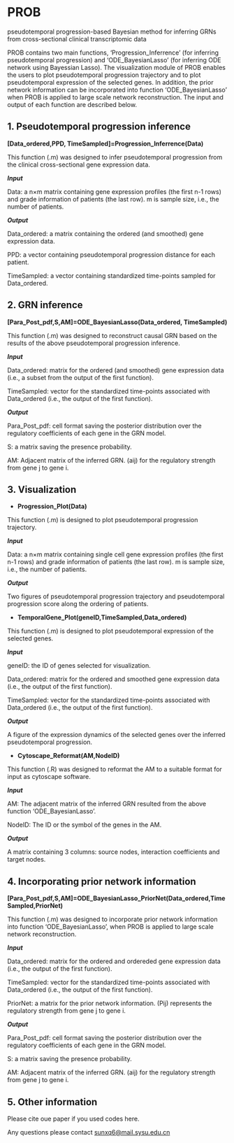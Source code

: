 # PROB
pseudotemporal progression-based Bayesian method for inferring GRNs from cross-sectional clinical transcriptomic data

PROB contains two main functions, ‘Progression_Inferrence’ (for inferring pseudotemporal progression) and ‘ODE_BayesianLasso’ (for inferring ODE network using Bayessian Lasso). The visualization module of PROB enables the users to plot pseudotemporal progression trajectory and to plot pseudotemporal expression of the selected genes. In addition, the prior network information can be incorporated into function ‘ODE_BayesianLasso’ when PROB is applied to large scale network reconstruction. The input and output of each function are described below. 

## 1. Pseudotemporal progression inference

**[Data_ordered,PPD, TimeSampled]=Progression_Inferrence(Data)**

This function (.m) was designed to infer pseudotemporal progression from the clinical cross-sectional gene expression data. 

***Input***

Data: a n×m matrix containing gene expression profiles (the first n-1 rows) and grade information of patients (the last row). m is sample size, i.e., the number of patients. 

***Output***

Data_ordered: a matrix containing the ordered (and smoothed) gene expression data.

PPD: a vector containing pseudotemporal progression distance for each patient.

TimeSampled: a vector containing standardized time-points sampled for Data_ordered. 

## 2. GRN inference

**[Para_Post_pdf,S,AM]=ODE_BayesianLasso(Data_ordered, TimeSampled)**

This function (.m) was designed to reconstruct causal GRN based on the results of the above pseudotemporal progression inference. 

***Input***

Data_ordered: matrix for the ordered (and smoothed) gene expression data (i.e., a subset from the output of the first function).

TimeSampled: vector for the standardized time-points associated with Data_ordered (i.e., the output of the first function).  

***Output***

Para_Post_pdf: cell format saving the posterior distribution over the regulatory coefficients of each gene in the GRN model. 

S: a matrix saving the presence probability. 

AM: Adjacent matrix of the inferred GRN. (aij) for the regulatory strength from gene j to gene i. 

## 3. Visualization

* **Progression_Plot(Data)**

This function (.m) is designed to plot pseudotemporal progression trajectory. 

***Input***

Data: a n×m matrix containing single cell gene expression profiles (the first n-1 rows) and grade information of patients (the last row). m is sample size, i.e., the number of patients.

***Output***

Two figures of pseudotemporal progression trajectory and pseudotemporal progression score along the ordering of patients. 

* **TemporalGene_Plot(geneID,TimeSampled,Data_ordered)**

This function (.m) is designed to plot pseudotemporal expression of the selected genes.

***Input***

geneID: the ID of genes selected for visualization.

Data_ordered: matrix for the ordered and smoothed gene expression data (i.e., the output of the first function).

TimeSampled: vector for the standardized time-points associated with Data_ordered (i.e., the output of the first function).  

***Output***

A figure of the expression dynamics of the selected genes over the inferred pseudotemporal progression.

* **Cytoscape_Reformat(AM,NodeID)**

This function (.R) was designed to reformat the AM to a suitable format for input as cytoscape software. 

***Input***

AM: The adjacent matrix of the inferred GRN resulted from the above function ‘ODE_BayesianLasso’.

NodeID: The ID or the symbol of the genes in the AM.  

***Output***

A matrix containing 3 columns: source nodes, interaction coefficients and target nodes. 

## 4. Incorporating prior network information

**[Para_Post_pdf,S,AM]=ODE_BayesianLasso_PriorNet(Data_ordered,TimeSampled,PriorNet)**

This function (.m) was designed to incorporate prior network information into function ‘ODE_BayesianLasso’, when PROB is applied to large scale network reconstruction. 

***Input***

Data_ordered: matrix for the ordered and ordereded gene expression data (i.e., the output of the first function).

TimeSampled: vector for the standardized time-points associated with Data_ordered (i.e., the output of the first function).  

PriorNet: a matrix for the prior network information. (Pij) represents the regulatory strength from gene j to gene i.  

***Output***

Para_Post_pdf: cell format saving the posterior distribution over the regulatory coefficients of each gene in the GRN model. 

S: a matrix saving the presence probability. 

AM: Adjacent matrix of the inferred GRN. (aij) for the regulatory strength from gene j to gene i. 

## 5. Other information

Please cite oue paper if you used codes here. 

Any questions please contact sunxq6@mail.sysu.edu.cn
